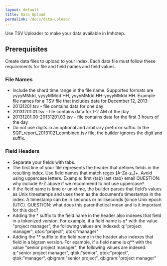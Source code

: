 ```yaml
---
layout: default
title: Data Upload
permalink: /docs/data-upload/
---
```


Use TSV Uploader to make your data available in Imhotep.

## Prerequisites
Create data files to upload to your index. Each data file must follow these requirements for file and field names and field values.

### File Names
- Include the shard time range in the file name. Supported formats are yyyyMMdd, yyyyMMdd.HH, yyyyMMdd.HH-yyyyMMdd.HH. Example file names for a TSV file that includes data for December 12, 2013:
 - 20131201.tsv - file contains data for one day
 - 20131201.01.tsv - file contains data for 1-2 AM of the day
 - 20131201.00-20131201.03.tsv - file contains data for the first 3 hours of the day
- Do not use digits in an optional and arbitrary prefix or suffix. In the SQP_report_20131021_combined.tsv file, the builder ignores the digit and suffix.

### Field Headers
- Separate your fields with tabs.
- The first line of your file represents the header that defines fields in the resulting index. Use field names that match regex [A-Za-z_]+. Avoid using uppercase letters. Example: first {tab} last {tab} email  QUESTION: why include A-Z above if we recommend to not use uppercase?
- If the field name is time or unixtime, the builder parses that field’s values as Unix timestamps and uses them as the document’s timestamps in the index. A timestamp can be in seconds or milliseconds (since Unix epoch (UTC). QUESTION: what does this parenthetical mean and is it important for this doc?
- Adding the * suffix to the field name in the header also indexes that field in a tokenized version. For example, if a field name is q* with the value "project manager", the following values are indexed: q:"project manager", qtok:"project", qtok:"manager"
- Adding the ** suffix to the field name in the header also indexes that field in a bigram version. For example, if a field name is q** with the value "senior project manager", the following values are indexed: q:"senior project manager", qtok:"senior", qtok:"project", qtok:"manager", qbigram:"senior project", qbigram:"project manager"




